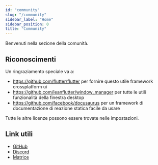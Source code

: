 ```yaml
---
id: "community"
slug: "/community"
sidebar_label: "Home"
sidebar_position: 0
title: "Community"
---
```


Benvenuti nella sezione della comunità.

## Riconoscimenti

Un ringraziamento speciale va a:

* <https://github.com/flutter/flutter> per fornire questo utile framework crossplatform ui
* <https://github.com/leanflutter/window_manager> per tutte le utili funzionalità della finestra desktop
* <https://github.com/facebook/docusaurus> per un framework di documentazione di reazione statica facile da usare

Tutte le altre licenze possono essere trovate nelle impostazioni.

## Link utili

* [GitHub](https://github.com/LinwoodDev/Flow)
* [Discord](https://go.linwood.dev/discord)
* [Matrice](https://go.linwood.dev/matrix)
